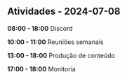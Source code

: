 ## Atividades - 2024-07-08

**08:00 - 18:00**
Discord

**10:00 - 11:00**
Reuniões semanais

**13:00 - 18:00**
Produção de conteúdo

**17:00 - 18:00**
Monitoria